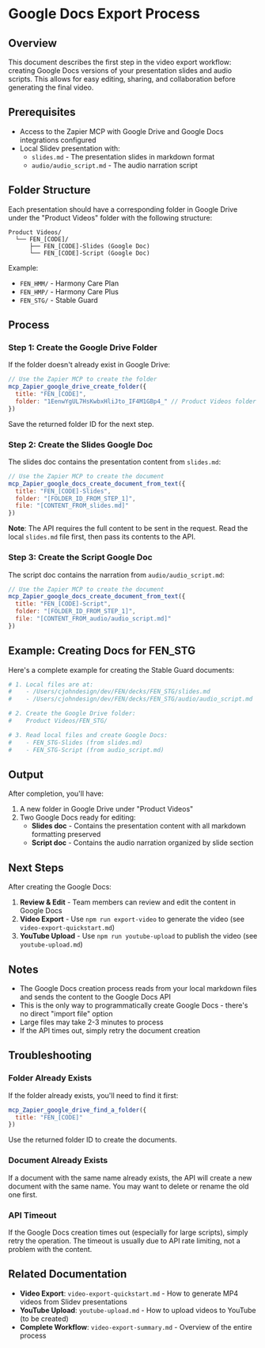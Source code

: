 # Google Docs Export Process

## Overview

This document describes the first step in the video export workflow: creating Google Docs versions of your presentation slides and audio scripts. This allows for easy editing, sharing, and collaboration before generating the final video.

## Prerequisites

- Access to the Zapier MCP with Google Drive and Google Docs integrations configured
- Local Slidev presentation with:
  - `slides.md` - The presentation slides in markdown format
  - `audio/audio_script.md` - The audio narration script

## Folder Structure

Each presentation should have a corresponding folder in Google Drive under the "Product Videos" folder with the following structure:

```
Product Videos/
  └── FEN_[CODE]/
      ├── FEN_[CODE]-Slides (Google Doc)
      └── FEN_[CODE]-Script (Google Doc)
```

Example:
- `FEN_HMM/` - Harmony Care Plan
- `FEN_HMP/` - Harmony Care Plus
- `FEN_STG/` - Stable Guard

## Process

### Step 1: Create the Google Drive Folder

If the folder doesn't already exist in Google Drive:

```javascript
// Use the Zapier MCP to create the folder
mcp_Zapier_google_drive_create_folder({
  title: "FEN_[CODE]",
  folder: "1EenwYgUL7HsKwbxHliJto_IF4M1GBp4_" // Product Videos folder ID
})
```

Save the returned folder ID for the next step.

### Step 2: Create the Slides Google Doc

The slides doc contains the presentation content from `slides.md`:

```javascript
// Use the Zapier MCP to create the document
mcp_Zapier_google_docs_create_document_from_text({
  title: "FEN_[CODE]-Slides",
  folder: "[FOLDER_ID_FROM_STEP_1]",
  file: "[CONTENT_FROM_slides.md]"
})
```

**Note**: The API requires the full content to be sent in the request. Read the local `slides.md` file first, then pass its contents to the API.

### Step 3: Create the Script Google Doc

The script doc contains the narration from `audio/audio_script.md`:

```javascript
// Use the Zapier MCP to create the document
mcp_Zapier_google_docs_create_document_from_text({
  title: "FEN_[CODE]-Script",
  folder: "[FOLDER_ID_FROM_STEP_1]",
  file: "[CONTENT_FROM_audio/audio_script.md]"
})
```

## Example: Creating Docs for FEN_STG

Here's a complete example for creating the Stable Guard documents:

```bash
# 1. Local files are at:
#    - /Users/cjohndesign/dev/FEN/decks/FEN_STG/slides.md
#    - /Users/cjohndesign/dev/FEN/decks/FEN_STG/audio/audio_script.md

# 2. Create the Google Drive folder:
#    Product Videos/FEN_STG/

# 3. Read local files and create Google Docs:
#    - FEN_STG-Slides (from slides.md)
#    - FEN_STG-Script (from audio_script.md)
```

## Output

After completion, you'll have:

1. A new folder in Google Drive under "Product Videos"
2. Two Google Docs ready for editing:
   - **Slides doc** - Contains the presentation content with all markdown formatting preserved
   - **Script doc** - Contains the audio narration organized by slide section

## Next Steps

After creating the Google Docs:

1. **Review & Edit** - Team members can review and edit the content in Google Docs
2. **Video Export** - Use `npm run export-video` to generate the video (see `video-export-quickstart.md`)
3. **YouTube Upload** - Use `npm run youtube-upload` to publish the video (see `youtube-upload.md`)

## Notes

- The Google Docs creation process reads from your local markdown files and sends the content to the Google Docs API
- This is the only way to programmatically create Google Docs - there's no direct "import file" option
- Large files may take 2-3 minutes to process
- If the API times out, simply retry the document creation

## Troubleshooting

### Folder Already Exists

If the folder already exists, you'll need to find it first:

```javascript
mcp_Zapier_google_drive_find_a_folder({
  title: "FEN_[CODE]"
})
```

Use the returned folder ID to create the documents.

### Document Already Exists

If a document with the same name already exists, the API will create a new document with the same name. You may want to delete or rename the old one first.

### API Timeout

If the Google Docs creation times out (especially for large scripts), simply retry the operation. The timeout is usually due to API rate limiting, not a problem with the content.

## Related Documentation

- **Video Export**: `video-export-quickstart.md` - How to generate MP4 videos from Slidev presentations
- **YouTube Upload**: `youtube-upload.md` - How to upload videos to YouTube (to be created)
- **Complete Workflow**: `video-export-summary.md` - Overview of the entire process

